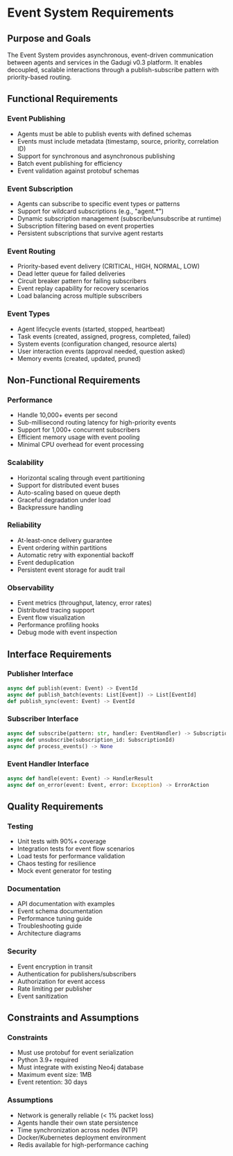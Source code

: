 # Event System Requirements

## Purpose and Goals

The Event System provides asynchronous, event-driven communication between agents and services in the Gadugi v0.3 platform. It enables decoupled, scalable interactions through a publish-subscribe pattern with priority-based routing.

## Functional Requirements

### Event Publishing
- Agents must be able to publish events with defined schemas
- Events must include metadata (timestamp, source, priority, correlation ID)
- Support for synchronous and asynchronous publishing
- Batch event publishing for efficiency
- Event validation against protobuf schemas

### Event Subscription
- Agents can subscribe to specific event types or patterns
- Support for wildcard subscriptions (e.g., "agent.*")
- Dynamic subscription management (subscribe/unsubscribe at runtime)
- Subscription filtering based on event properties
- Persistent subscriptions that survive agent restarts

### Event Routing
- Priority-based event delivery (CRITICAL, HIGH, NORMAL, LOW)
- Dead letter queue for failed deliveries
- Circuit breaker pattern for failing subscribers
- Event replay capability for recovery scenarios
- Load balancing across multiple subscribers

### Event Types
- Agent lifecycle events (started, stopped, heartbeat)
- Task events (created, assigned, progress, completed, failed)
- System events (configuration changed, resource alerts)
- User interaction events (approval needed, question asked)
- Memory events (created, updated, pruned)

## Non-Functional Requirements

### Performance
- Handle 10,000+ events per second
- Sub-millisecond routing latency for high-priority events
- Support for 1,000+ concurrent subscribers
- Efficient memory usage with event pooling
- Minimal CPU overhead for event processing

### Scalability
- Horizontal scaling through event partitioning
- Support for distributed event buses
- Auto-scaling based on queue depth
- Graceful degradation under load
- Backpressure handling

### Reliability
- At-least-once delivery guarantee
- Event ordering within partitions
- Automatic retry with exponential backoff
- Event deduplication
- Persistent event storage for audit trail

### Observability
- Event metrics (throughput, latency, error rates)
- Distributed tracing support
- Event flow visualization
- Performance profiling hooks
- Debug mode with event inspection

## Interface Requirements

### Publisher Interface
```python
async def publish(event: Event) -> EventId
async def publish_batch(events: List[Event]) -> List[EventId]
def publish_sync(event: Event) -> EventId
```

### Subscriber Interface
```python
async def subscribe(pattern: str, handler: EventHandler) -> SubscriptionId
async def unsubscribe(subscription_id: SubscriptionId)
async def process_events() -> None
```

### Event Handler Interface
```python
async def handle(event: Event) -> HandlerResult
async def on_error(event: Event, error: Exception) -> ErrorAction
```

## Quality Requirements

### Testing
- Unit tests with 90%+ coverage
- Integration tests for event flow scenarios
- Load tests for performance validation
- Chaos testing for resilience
- Mock event generator for testing

### Documentation
- API documentation with examples
- Event schema documentation
- Performance tuning guide
- Troubleshooting guide
- Architecture diagrams

### Security
- Event encryption in transit
- Authentication for publishers/subscribers
- Authorization for event access
- Rate limiting per publisher
- Event sanitization

## Constraints and Assumptions

### Constraints
- Must use protobuf for event serialization
- Python 3.9+ required
- Must integrate with existing Neo4j database
- Maximum event size: 1MB
- Event retention: 30 days

### Assumptions
- Network is generally reliable (< 1% packet loss)
- Agents handle their own state persistence
- Time synchronization across nodes (NTP)
- Docker/Kubernetes deployment environment
- Redis available for high-performance caching
